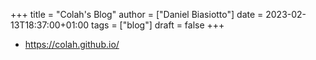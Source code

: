 +++
title = "Colah's Blog"
author = ["Daniel Biasiotto"]
date = 2023-02-13T18:37:00+01:00
tags = ["blog"]
draft = false
+++

-   <https://colah.github.io/>
